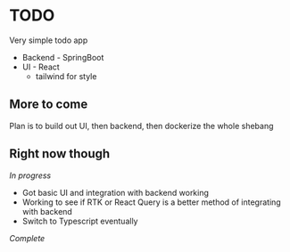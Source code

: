 # TODO

Very simple todo app

- Backend - SpringBoot
- UI - React
  - tailwind for style

## More to come

Plan is to build out UI, then backend, then dockerize the whole shebang


## Right now though

_In progress_
* Got basic UI and integration with backend working
* Working to see if RTK or React Query is a better method of integrating with backend
* Switch to Typescript eventually

_Complete_